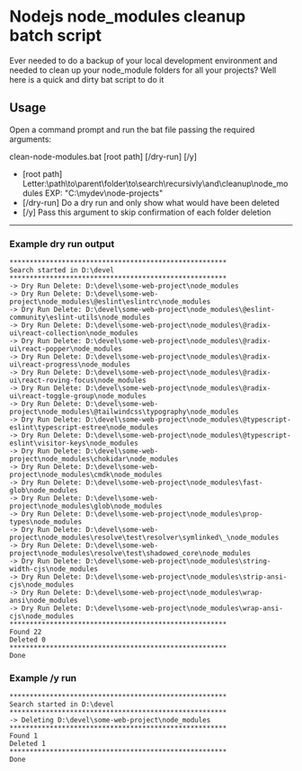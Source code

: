 # Nodejs node_modules cleanup batch script
Ever needed to do a backup of your local development environment and needed to clean up your node_module folders for all your projects? Well here is a quick and dirty bat script to do it

## Usage
Open a command prompt and run the bat file passing the required arguments:

clean-node-modules.bat [root path] [/dry-run] [/y]
- [root path] Letter:\path\to\parent\folder\to\search\recursivly\and\cleanup\node_modules
  EXP: "C:\mydev\node-projects"
- [/dry-run] Do a dry run and only show what would have been deleted
- [/y] Pass this argument to skip confirmation of each folder deletion

---

### Example dry run output
```
******************************************************
Search started in D:\devel
******************************************************
-> Dry Run Delete: D:\devel\some-web-project\node_modules
-> Dry Run Delete: D:\devel\some-web-project\node_modules\@eslint\eslintrc\node_modules
-> Dry Run Delete: D:\devel\some-web-project\node_modules\@eslint-community\eslint-utils\node_modules
-> Dry Run Delete: D:\devel\some-web-project\node_modules\@radix-ui\react-collection\node_modules
-> Dry Run Delete: D:\devel\some-web-project\node_modules\@radix-ui\react-popper\node_modules
-> Dry Run Delete: D:\devel\some-web-project\node_modules\@radix-ui\react-progress\node_modules
-> Dry Run Delete: D:\devel\some-web-project\node_modules\@radix-ui\react-roving-focus\node_modules
-> Dry Run Delete: D:\devel\some-web-project\node_modules\@radix-ui\react-toggle-group\node_modules
-> Dry Run Delete: D:\devel\some-web-project\node_modules\@tailwindcss\typography\node_modules
-> Dry Run Delete: D:\devel\some-web-project\node_modules\@typescript-eslint\typescript-estree\node_modules
-> Dry Run Delete: D:\devel\some-web-project\node_modules\@typescript-eslint\visitor-keys\node_modules
-> Dry Run Delete: D:\devel\some-web-project\node_modules\chokidar\node_modules
-> Dry Run Delete: D:\devel\some-web-project\node_modules\cmdk\node_modules
-> Dry Run Delete: D:\devel\some-web-project\node_modules\fast-glob\node_modules
-> Dry Run Delete: D:\devel\some-web-project\node_modules\glob\node_modules
-> Dry Run Delete: D:\devel\some-web-project\node_modules\prop-types\node_modules
-> Dry Run Delete: D:\devel\some-web-project\node_modules\resolve\test\resolver\symlinked\_\node_modules
-> Dry Run Delete: D:\devel\some-web-project\node_modules\resolve\test\shadowed_core\node_modules
-> Dry Run Delete: D:\devel\some-web-project\node_modules\string-width-cjs\node_modules
-> Dry Run Delete: D:\devel\some-web-project\node_modules\strip-ansi-cjs\node_modules
-> Dry Run Delete: D:\devel\some-web-project\node_modules\wrap-ansi\node_modules
-> Dry Run Delete: D:\devel\some-web-project\node_modules\wrap-ansi-cjs\node_modules
******************************************************
Found 22
Deleted 0
******************************************************
Done
```

### Example /y run
```
******************************************************
Search started in D:\devel
******************************************************
-> Deleting D:\devel\some-web-project\node_modules
******************************************************
Found 1
Deleted 1
******************************************************
Done
```
